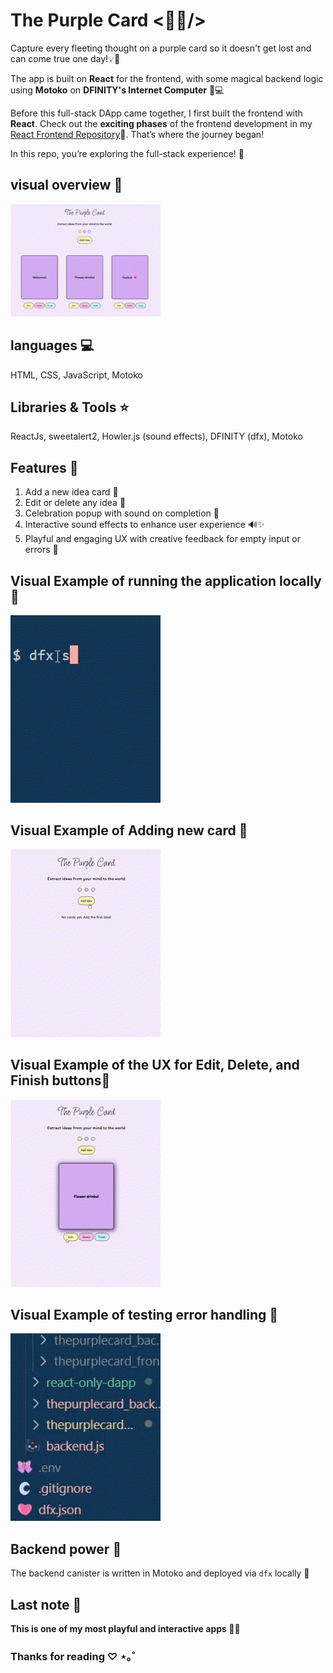 # The Purple Card <💜💭/>

Capture every fleeting thought on a purple card so it doesn't get lost and can come true one day!💡💜 

The app is built on **React** for the frontend, with some magical backend logic using **Motoko** on **DFINITY's Internet Computer** 🧠💻

Before this full-stack DApp came together, I first built the frontend with **React**. Check out the **exciting phases** of the frontend development in my [React Frontend Repository](https://github.com/aysha-alfasi/The-purple-card-frontend/commits/master/)🎨. That’s where the journey began!

In this repo, you’re exploring the full-stack experience! 🌟  

## visual overview 🍓 

<img src="imgs/card5.gif" width="240">

## languages 💻  

HTML, CSS, JavaScript, Motoko

## Libraries & Tools ⭐  

ReactJs, sweetalert2, Howler.js (sound effects), DFINITY (dfx), Motoko

## Features 🌟 

1.  Add a new idea card  💌
2.  Edit or delete any idea 🤍 
3.  Celebration popup with sound on completion 🎉
4.  Interactive sound effects to enhance user experience 🔊✨
5.  Playful and engaging UX with creative feedback for empty input or errors 💬

## Visual Example of running the application locally 🌟

<img src="imgs/card1.gif" width="240">

## Visual Example of Adding new card  🌟 

<img src="imgs/card2.gif" width="240">

## Visual Example of the UX for Edit, Delete, and Finish buttons🌟 

<img src="imgs/card3.gif" width="240">

## Visual Example of testing error handling 🌟  

<img src="imgs/card4.gif" width="240">

## Backend power 💫  

The backend canister is written in Motoko and deployed via `dfx` locally 🚀

## Last note 🌼  
**This is one of my most playful and interactive apps 🍒🎈**

### Thanks for reading ♡ ⋆｡˚
